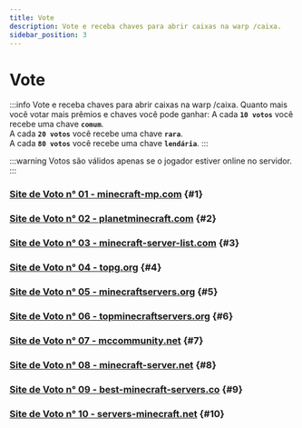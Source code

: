 ```yaml
---
title: Vote
description: Vote e receba chaves para abrir caixas na warp /caixa.
sidebar_position: 3
---
```


# Vote

:::info Vote e receba chaves para abrir caixas na warp /caixa.
Quanto mais você votar mais prêmios e chaves você pode ganhar:
A cada **`10 votos`** você recebe uma chave **`comum`**.  
A cada **`20 votos`** você recebe uma chave **`rara`**.  
A cada **`80 votos`** você recebe uma chave **`lendária`**.
:::

:::warning Votos são válidos apenas se o jogador estiver online no servidor.
:::

### [Site de Voto n° 01 - minecraft-mp.com](https://minecraft-mp.com/server/225174/vote) {#1}

### [Site de Voto n° 02 - planetminecraft.com](https://www.planetminecraft.com/server/armageddon-server/vote) {#2}

### [Site de Voto n° 03 - minecraft-server-list.com](https://minecraft-server-list.com/server/441552/vote) {#3}

### [Site de Voto n° 04 - topg.org](https://topg.org/Minecraft/in-515193) {#4}

### [Site de Voto n° 05 - minecraftservers.org](https://minecraftservers.org/vote/554608) {#5}

### [Site de Voto n° 06 - topminecraftservers.org](https://topminecraftservers.org/vote/6030) {#6}

### [Site de Voto n° 07 - mccommunity.net](https://mccommunity.net/server/127-Armageddon+Server/vote) {#7}

### [Site de Voto n° 08 - minecraft-server.net](https://minecraft-server.net/vote/ArmaMC) {#8}

### [Site de Voto n° 09 - best-minecraft-servers.co](https://best-minecraft-servers.co/server-armageddon-server.4190/vote) {#9}

### [Site de Voto n° 10 - servers-minecraft.net](https://servers-minecraft.net/server-armageddon-server.1115/vote) {#10}